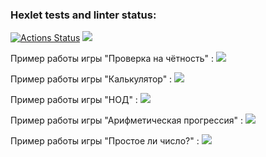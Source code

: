 ### Hexlet tests and linter status:
[![Actions Status](https://github.com/trio91/frontend-project-44/actions/workflows/hexlet-check.yml/badge.svg)](https://github.com/trio91/frontend-project-44/actions)
<a href="https://codeclimate.com/github/trio91/frontend-project-44/maintainability"><img src="https://api.codeclimate.com/v1/badges/ae04bb86db682c8e6be4/maintainability" /></a>

Пример работы игры "Проверка на чётность" :
<a href="https://asciinema.org/a/qWCexXjG9Ia4OWvwsqWVYBsma" target="_blank"><img src="https://asciinema.org/a/qWCexXjG9Ia4OWvwsqWVYBsma.svg" /></a>

Пример работы игры "Калькулятор" :
<a href="https://asciinema.org/a/f8AZQ5iVtzugpkpKlh5HJPZwl" target="_blank"><img src="https://asciinema.org/a/f8AZQ5iVtzugpkpKlh5HJPZwl.svg" /></a>

Пример работы игры "НОД" :
<a href="https://asciinema.org/a/ozUJ1x2oW3FLf6ALonPanPm2B" target="_blank"><img src="https://asciinema.org/a/ozUJ1x2oW3FLf6ALonPanPm2B.svg" /></a>

Пример работы игры "Арифметическая прогрессия" :
<a href="https://asciinema.org/a/bN3K2z7nmJGX1NjpA4ELkbmhh" target="_blank"><img src="https://asciinema.org/a/bN3K2z7nmJGX1NjpA4ELkbmhh.svg" /></a>

Пример работы игры "Простое ли число?" : 
<a href="https://asciinema.org/a/ArNBzIZGv60zmBGIpLqfKphUP" target="_blank"><img src="https://asciinema.org/a/ArNBzIZGv60zmBGIpLqfKphUP.svg" /></a>